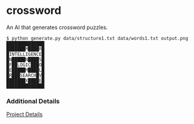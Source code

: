 # crossword

An AI that generates crossword puzzles.

```
$ python generate.py data/structure1.txt data/words1.txt output.png
██████████████
███████M████R█
█INTELLIGENCE█
█N█████N████S█
█F██LOGIC███O█
█E█████M████L█
█R███SEARCH█V█
███████X████E█
██████████████
```

### Additional Details
[Project Details](https://cs50.harvard.edu/ai/2020/projects/3/crossword/#:~:text=Write%20an%20AI%20to%20generate%20crossword%20puzzles.)
